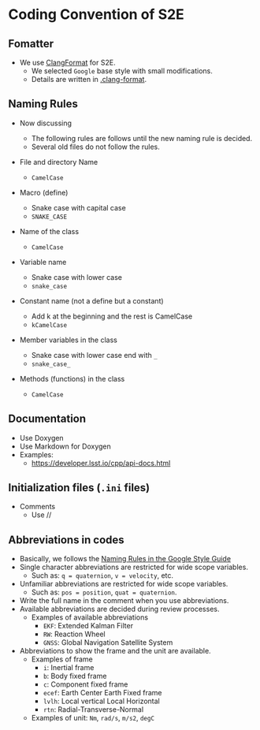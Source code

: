 # Coding Convention of S2E

## Fomatter
- We use [ClangFormat](https://clang.llvm.org/docs/ClangFormat.html) for S2E. 
  - We selected `Google` base style with small modifications.
  - Details are written in [.clang-format](https://github.com/ut-issl/s2e-core/blob/develop/.clang-format).


## Naming Rules
- Now discussing
  - The following rules are follows until the new naming rule is decided.
  - Several old files do not follow the rules.

- File and directory Name
  - `CamelCase`

- Macro (define)
  - Snake case with capital case
  - `SNAKE_CASE`

- Name of the class
  - `CamelCase`

- Variable name
  - Snake case with lower case
  - `snake_case`

- Constant name (not a define but a constant)
  - Add k at the beginning and the rest is CamelCase
  - `kCamelCase`

- Member variables in the class
  - Snake case with lower case end with `_`
  - `snake_case_`

- Methods (functions) in the class
  - `CamelCase`


## Documentation
- Use Doxygen
- Use Markdown for Doxygen
- Examples:
  - https://developer.lsst.io/cpp/api-docs.html


## Initialization files (`.ini` files)
- Comments
  - Use //

## Abbreviations in codes
- Basically, we follows the [Naming Rules in the Google Style Guide](https://google.github.io/styleguide/cppguide.html#General_Naming_Rules)
- Single character abbreviations are restricted for wide scope variables.
  - Such as: `q = quaternion`, `v = velocity`, etc.
- Unfamiliar abbreviations are restricted for wide scope variables.
  - Such as: `pos = position`, `quat = quaternion`.
- Write the full name in the comment when you use abbreviations.
- Available abbreviations are decided during review processes.
  - Examples of available abbreviations
    - `EKF`: Extended Kalman Filter
    - `RW`: Reaction Wheel
    - `GNSS`: Global Navigation Satellite System
- Abbreviations to show the frame and the unit are available.
  - Examples of frame
    - `i`: Inertial frame
    - `b`: Body fixed frame
    - `c`: Component fixed frame
    - `ecef`: Earth Center Earth Fixed frame
    - `lvlh`: Local vertical Local Horizontal
    - `rtn`: Radial-Transverse-Normal
  - Examples of unit: `Nm`, `rad/s`, `m/s2`, `degC`
